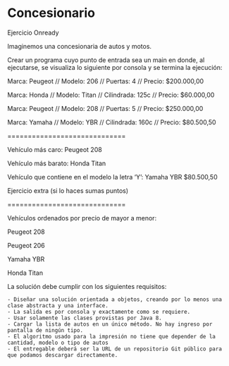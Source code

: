 # Concesionario

Ejercicio Onready

Imaginemos una concesionaria de autos y motos.

Crear un programa cuyo punto de entrada sea un main en donde, al ejecutarse, se visualiza lo siguiente por consola y se termina la ejecución:

Marca: Peugeot // Modelo: 206 // Puertas: 4 // Precio: $200.000,00

Marca: Honda // Modelo: Titan // Cilindrada: 125c // Precio: $60.000,00

Marca: Peugeot // Modelo: 208 // Puertas: 5 // Precio: $250.000,00

Marca: Yamaha // Modelo: YBR // Cilindrada: 160c // Precio: $80.500,50

=============================

Vehículo más caro: Peugeot 208

Vehículo más barato: Honda Titan

Vehículo que contiene en el modelo la letra ‘Y’: Yamaha YBR $80.500,50

Ejercicio extra (si lo haces sumas puntos)

=============================

Vehículos ordenados por precio de mayor a menor:

Peugeot 208

Peugeot 206

Yamaha YBR

Honda Titan

La solución debe cumplir con los siguientes requisitos:

    - Diseñar una solución orientada a objetos, creando por lo menos una clase abstracta y una interface.
    - La salida es por consola y exactamente como se requiere.
    - Usar solamente las clases provistas por Java 8.
    - Cargar la lista de autos en un único método. No hay ingreso por pantalla de ningún tipo.
    - El algoritmo usado para la impresión no tiene que depender de la cantidad, modelo o tipo de autos
    - El entregable deberá ser la URL de un repositorio Git público para que podamos descargar directamente.

